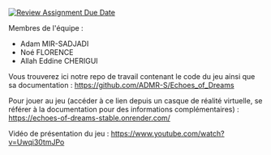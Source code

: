 [![Review Assignment Due Date](https://classroom.github.com/assets/deadline-readme-button-22041afd0340ce965d47ae6ef1cefeee28c7c493a6346c4f15d667ab976d596c.svg)](https://classroom.github.com/a/tcwhlYLU)

Membres de l'équipe : 
- Adam MIR-SADJADI
- Noé FLORENCE
- Allah Eddine CHERIGUI

Vous trouverez ici notre repo de travail contenant le code du jeu ainsi que sa documentation :
  https://github.com/ADMR-S/Echoes_of_Dreams

Pour jouer au jeu (accéder à ce lien depuis un casque de réalité virtuelle, se référer à la documentation pour des informations complémentaires) :
  https://echoes-of-dreams-stable.onrender.com/

Vidéo de présentation du jeu : 
  https://www.youtube.com/watch?v=Uwqi30tmJPo
